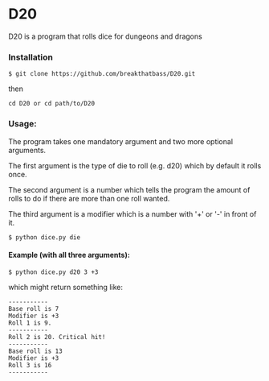 # D20

D20 is a program that rolls dice for dungeons and dragons

### Installation
```
$ git clone https://github.com/breakthatbass/D20.git
```
then
```
cd D20 or cd path/to/D20
```

### Usage:

The program takes one mandatory argument and two more optional arguments.


The first argument is the type of die to roll (e.g. d20) which by default it rolls once.

The second argument is a number which tells the program the amount of rolls to do if there are more than one roll wanted.


The third argument is a modifier which is a number with '+' or '-' in front of it.

```
$ python dice.py die
```
#### Example (with all three arguments):
```
$ python dice.py d20 3 +3
```
which might return something like:

```
-----------
Base roll is 7
Modifier is +3
Roll 1 is 9.
-----------
Roll 2 is 20. Critical hit!
-----------
Base roll is 13
Modifier is +3
Roll 3 is 16
-----------
```